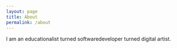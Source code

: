 ```yaml
---
layout: page
title: About
permalink: /about
---
```


I am an educationalist turned softwaredeveloper turned digital artist. 

